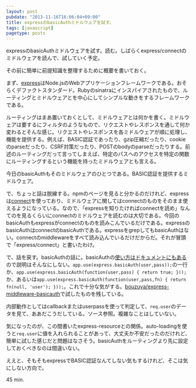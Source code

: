 ```yaml
---
layout: post
pubdate: "2013-11-16T16:06:04+09:00"
title: expressのbasicAuthミドルウェアを試す。
tags: [javascript]
pagetype: posts
---
```

expressのbasicAuthミドルウェアを試す。読む。しばらくexpress/connectのミドルウェアを読んで、試していく予定。

その前に簡単に前提知識を整理するために概要を書いておく。

まず、[express][npm/express]はNode.jsのWebアプリケーションフレームワークである。おそらくデファクトスタンダード。Rubyのsinatraにインスパイアされたもので、ルーティングとミドルウェアとを中心にしてシンプルな動きをするフレームワークである。

ルーティングはまあ置いておくとして、ミドルウェアとは何かを書く。ミドルウェアは要するにフィルタのようなもので、リクエストやレスポンスを通して何か変わるとそんな感じ。リクエストやレスポンスを各ミドルウェアが順に処理し、機能を提供する。例えば、BASIC認証であったり、gzip圧縮だったり、cookieのparseだったり、CSRF対策だったり、POSTのbodyのparseだったりする。前述のルーティングだって言ってしまえば、特定のパスへのアクセスを特定の関数にルーティングするという機能を持ったミドルウェアとも言える。

今日のbasicAuthもそのミドルウェアのひとつである。BASIC認証を提供するミドルウェア。

で、ちょっと話は脱線する。npmのページを見ると分かるのだけれど、expressは[connect][npm/connect]を使っており、ミドルウェアに関してはconnectのものをそのまま使えるようになっている。なので、「expressを知りたければconnectを読め」なんてのを見るくらいにconnectのミドルウェアを読むのは大切である。今回のbasicAuthもexpressがconnectのものを読みこんでいるだけである。expressのbasicAuthはconnectのbasicAuthである。expressをgrepしてもbasicAuthはない。connectのmiddlewareをすべて読み込んでいるだけだからだ。それが冒頭で「express/connect」と書いたわけ。

で、話を戻す。basicAuthの話に。basicAuthの[使い方はドキュメントにもある](http://expressjs.com/api.html#basicAuth)ので説明はそんなにしない。`app.use(express.basicAuth(user,pass));`の一行か、`app.use(express.basicAuth(function(user,pass) { return true; }));`か、あるいは`app.use(express.basicAuth(function(user,pass,fn) { return fn(null, 'user'); }));`。これで十分な気がする。[bouzuya/express-middleware-basicauth][bouzuya/express-middleware-basicauth]で試したものを残している。

内部動作としてはcallbackまたはuserpassを使って判定して、`req.user`のデータを見て、ああだこうだしている。ソース参照。複雑なことはしていない。

気になったのが、この間書いたexpress-resourceとの関係。auto-loadingを使うと`req.user`に値を入れられることがあって、大丈夫か不安だったのだけれど、簡単に試した感じだと問題はなさそう。basicAuthをルーティングより先に設定しておくべきなのは間違いない。

ええと、そもそもexpressでBASIC認証なんてしない気もするけれど、そこは気にしない方向で。

45 min.

[npm/express]: https://npmjs.org/package/express
[npm/connect]: https://npmjs.org/package/connect
[bouzuya/express-middleware-basicauth]: https://github.com/bouzuya/express-middleware-basicauth
